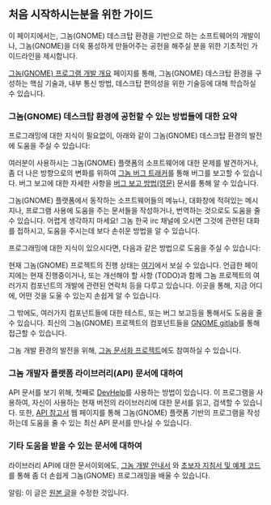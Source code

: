 
## 처음 시작하시는분을 위한 가이드

이 페이지에서는, 그놈(GNOME) 데스크탑 환경을 기반으로 하는 소프트웨어의 개발이나, 그놈(GNOME)을 더욱 풍성하게 만들어주는 공헌을 해주실 분을 위한 기초적인 가이드라인을 제시합니다.

[그놈(GNOME) 프로그램 개발 개요](https://developer.gnome.org/platform-overview/unstable/) 페이지를 통해, 그놈(GNOME) 데스크탑 환경을 구성하는 핵심 기술과, 내부 통신 방법, 데스크탑 편의성을 위한 기술등에 대해 학습하실 수 있습니다.

### 그놈(GNOME) 데스크탑 환경에 공헌할 수 있는 방법들에 대한 요약

프로그래밍에 대한 지식이 필요없이, 아래와 같이 그놈(GNOME) 데스크탑 환경의 발전에 도움을 주실 수 있습니다:

여러분이 사용하시는 그놈(GNOME) 플랫폼의 소프트웨어에 대한 문제를 발견하거나, 좀 더 나은 방향으로의 변화를 위하여 [그놈 버그 트래커](https://gitlab.gnome.org/GNOME)를 통해 버그를 보고할 수 있습니다. 버그 보고에 대한 자세한 사항을 [버그 보고 방법(영문)](https://wiki.gnome.org/GitLab) 문서를 통해 알 수 있습니다.

그놈(GNOME) 플랫폼에서 동작하는 소프트웨어들의 메뉴나, 대화창에 적혀있는 메시지나, 프로그램 사용에 도움을 주는 문서들을 작성하거나, 번역하는 것으로도 도움을 줄 수 있습니다. 어렵게 생각하지 마세요! 그놈 한국 irc 채널에 오시면 그것에 관련된 대화를 접하시고, 도움을 주시는데 보다 손쉬운 방법을 알 수 있습니다.

프로그래밍에 대한 지식이 있으시다면, 다음과 같은 방법으로 도움을 주실 수 있습니다:

현재 그놈(GNOME) 프로젝트의 진행 상태는 [여기](https://wiki.gnome.org/ReleasePlanning)에서 보실 수 있습니다. 언급한 페이지에는 현재 진행중이거나, 또는 개선해야 할 사항 (TODO)과 함께 그놈 프로젝트의 여러가지 컴포넌트의 개발에 관련된 연락처 등을 다루고 있습니다. 이곳을 통해, 지금 어디에, 어떤 것을 도울 수 있는지 손쉽게 알 수 있습니다.

그 밖에도, 여러가지 컴포넌트들에 대한 테스트, 또는 버그 보고등을 통해서도 도움을 줄 수 있습니다. 최신의 그놈(GNOME) 프로젝트의 컴포넌트들을 [GNOME gitlab](https://gitlab.gnome.org/GNOME)를 통해 접근할 수 있습니다.

그놈 개발 환경의 발전을 위해, [그놈 문서화 프로젝트](https://wiki.gnome.org/DocumentationProject/)에도 참여하실 수 있습니다.

### 그놈 개발자 플랫폼 라이브러리(API) 문서에 대하여

API 문서를 보기 위해, 첫째로 [DevHelp](https://wiki.gnome.org/Apps/Devhelp)를 사용하는 방법이 있습니다. 이 프로그램을 사용하여, 자신이 사용하는 현재 버전의 라이브러리에 대한 문서를 읽고, 검색할 수 있습니다. 또한, [API 참고서](https://developer.gnome.org/references) 웹 페이지를 통해 그놈(GNOME) 플랫폼 기반의 프로그램을 작성하는데 도움을 줄 수 있는 최신 API 문서를 만나실 수 있습니다.

### 기타 도움을 받을 수 있는 문서에 대하여
라이브러리 API에 대한 문서이외에도, [그놈 개발 안내서](https://developer.gnome.org/guides) 와 [초보자 지침서 및 예제 코드](https://developer.gnome.org/gnome-devel-demos/stable/beginner.js.html.ko)를 통해 좀 더 손쉽게 그놈(GNOME) 프로그래밍을 배울 수 있습니다.

알림: 이 글은 [원본 글](https://web.archive.org/web/20070529203803/http://www.gnome.or.kr/c/portal/layout?p_l_id=PUB.1.42)을 수정한 것입니다.

